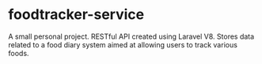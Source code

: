 # foodtracker-service
A small personal project. RESTful API created using Laravel V8. Stores data related to a food diary system aimed at allowing users to track various foods.
